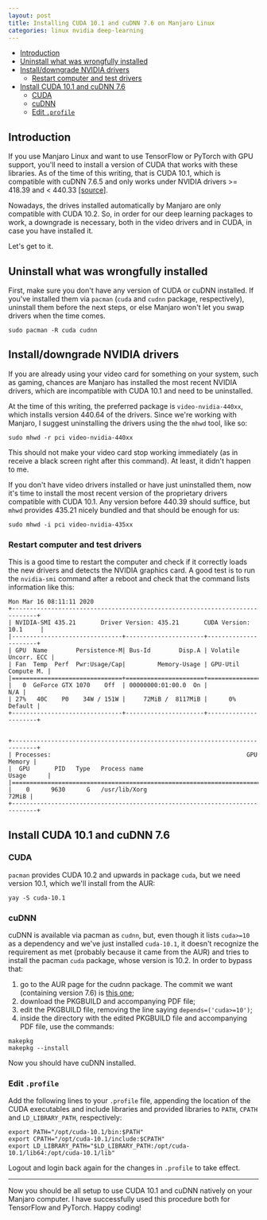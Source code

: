 ```yaml
---
layout: post
title: Installing CUDA 10.1 and cuDNN 7.6 on Manjaro Linux
categories: linux nvidia deep-learning
---
```


<!-- TOC -->

- [Introduction](#introduction)
- [Uninstall what was wrongfully installed](#uninstall-what-was-wrongfully-installed)
- [Install/downgrade NVIDIA drivers](#installdowngrade-nvidia-drivers)
  - [Restart computer and test drivers](#restart-computer-and-test-drivers)
- [Install CUDA 10.1 and cuDNN 7.6](#install-cuda-101-and-cudnn-76)
  - [CUDA](#cuda)
  - [cuDNN](#cudnn)
  - [Edit `.profile`](#edit-profile)

<!-- /TOC -->

## Introduction

If you use Manjaro Linux and want to use TensorFlow or PyTorch with GPU support, you'll need to install a version of CUDA that works with these libraries. As of the time of this writing, that is CUDA 10.1, which is compatible with cuDNN 7.6.5 and only works under NVIDIA drivers >= 418.39 and < 440.33 [[source]](https://docs.nvidia.com/deploy/cuda-compatibility/index.html#binary-compatibility__table-toolkit-driver).

Nowadays, the drives installed automatically by Manjaro are only compatible with CUDA 10.2. So, in order for our deep learning packages to work, a downgrade is necessary, both in the video drivers and in CUDA, in case you have installed it.

Let's get to it.

## Uninstall what was wrongfully installed

First, make sure you don't have any version of CUDA or cuDNN installed. If you've installed them via `pacman` (`cuda` and `cudnn` package, respectively), uninstall them before the next steps, or else Manjaro won't let you swap drivers when the time comes.

```shell
sudo pacman -R cuda cudnn
```

## Install/downgrade NVIDIA drivers

If you are already using your video card for something on your system, such as gaming, chances are Manjaro has installed the most recent NVIDIA drivers, which are incompatible with CUDA 10.1 and need to be uninstalled.

At the time of this writing, the preferred package is `video-nvidia-440xx`, which installs version 440.64 of the drivers. Since we're working with Manjaro, I suggest uninstalling the drivers using the the `mhwd` tool, like so:

```shell
sudo mhwd -r pci video-nvidia-440xx
```

This should not make your video card stop working immediately (as in receive a black screen right after this command). At least, it didn't happen to me.

If you don't have video drivers installed or have just uninstalled them, now it's time to install the most recent version of the proprietary drivers compatible with CUDA 10.1. Any version before 440.39 should suffice, but `mhwd` provides 435.21 nicely bundled and that should be enough for us:

```shell
sudo mhwd -i pci video-nvidia-435xx
```

### Restart computer and test drivers

This is a good time to restart the computer and check if it correctly loads the new drivers and detects the NVIDIA graphics card. A good test is to run the `nvidia-smi` command after a reboot and check that the command lists information like this:

```
Mon Mar 16 08:11:11 2020
+-----------------------------------------------------------------------------+
| NVIDIA-SMI 435.21       Driver Version: 435.21       CUDA Version: 10.1     |
|-------------------------------+----------------------+----------------------+
| GPU  Name        Persistence-M| Bus-Id        Disp.A | Volatile Uncorr. ECC |
| Fan  Temp  Perf  Pwr:Usage/Cap|         Memory-Usage | GPU-Util  Compute M. |
|===============================+======================+======================|
|   0  GeForce GTX 1070    Off  | 00000000:01:00.0  On |                  N/A |
| 27%   40C    P0    34W / 151W |     72MiB /  8117MiB |      0%      Default |
+-------------------------------+----------------------+----------------------+


+-----------------------------------------------------------------------------+
| Processes:                                                       GPU Memory |
|  GPU       PID   Type   Process name                             Usage      |
|=============================================================================|
|    0      9630      G   /usr/lib/Xorg                                 72MiB |
+-----------------------------------------------------------------------------+
```

## Install CUDA 10.1 and cuDNN 7.6

### CUDA

`pacman` provides CUDA 10.2 and upwards in package `cuda`, but we need version 10.1, which we'll install from the AUR:

```shell
yay -S cuda-10.1
```

### cuDNN

cuDNN is available via pacman as `cudnn`, but, even though it lists `cuda>=10` as a dependency and we've just installed `cuda-10.1`, it doesn't recognize the requirement as met (probably because it came from the AUR) and tries to install the pacman `cuda` package, whose version is 10.2. In order to bypass that:

1. go to the AUR page for the cudnn package. The commit we want (containing version 7.6) is [this one](https://git.archlinux.org/svntogit/community.git/tree/repos/community-x86_64?h=packages/cudnn&id=c8950411997c56322bb06bb1388189401911287a);
2. download the PKGBUILD and accompanying PDF file;
3. edit the PKGBUILD file, removing the line saying `depends=('cuda>=10')`;
4. inside the directory with the edited PKGBUILD file and accompanying PDF file, use the commands:

```shell
makepkg
makepkg --install
```

Now you should have cuDNN installed.

### Edit `.profile`

Add the following lines to your `.profile` file, appending the location of the CUDA executables and include libraries and provided libraries to `PATH`, `CPATH` and `LD_LIBRARY_PATH`, respectively:

```shell
export PATH="/opt/cuda-10.1/bin:$PATH"
export CPATH="/opt/cuda-10.1/include:$CPATH"
export LD_LIBRARY_PATH="$LD_LIBRARY_PATH:/opt/cuda-10.1/lib64:/opt/cuda-10.1/lib"
```

Logout and login back again for the changes in `.profile` to take effect.

---

Now you should be all setup to use CUDA 10.1 and cuDNN natively on your Manjaro computer. I have successfully used this procedure both for TensorFlow and PyTorch. Happy coding!
